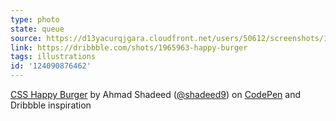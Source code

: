 ```yaml
---
type: photo
state: queue
source: https://d13yacurqjgara.cloudfront.net/users/50612/screenshots/1965963/burger.png
link: https://dribbble.com/shots/1965963-happy-burger
tags: illustrations
id: '124090876462'
---
```

<p data-height="332" data-theme-id="6516" data-slug-hash="xbygKz" data-default-tab="result" data-user="shadeed" class='codepen'><a href='http://codepen.io/shadeed/pen/xbygKz/'>CSS Happy Burger</a> by Ahmad Shadeed (<a href='http://codepen.io/shadeed'>@shadeed9</a>) on <a href='http://codepen.io'>CodePen</a> and Dribbble inspiration</p>
